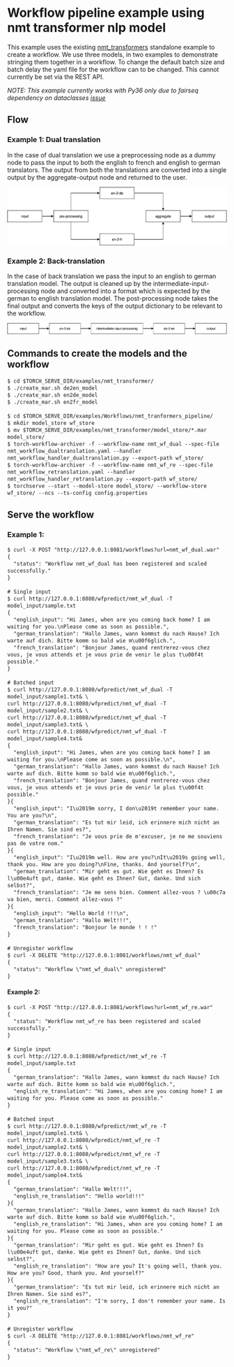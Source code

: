 # Workflow pipeline example using nmt transformer nlp model

This example uses the existing [nmt_transformers](../../nmt_transformer) standalone example to create a workflow. We use three models, in two examples to demonstrate stringing them together in a workflow.
To change the default batch size and batch delay the yaml file for the workflow can to be changed. This cannot currently be set via the REST API.

_NOTE: This example currently works with Py36 only due to fairseq dependency on dataclasses [issue](https://github.com/huggingface/transformers/issues/8638#issuecomment-790772391)_

## Flow

### Example 1: Dual translation

In the case of dual translation we use a preprocessing node as a dummy node to pass the input to both the english to french and english to german translators. The output from both the translations are converted into a single output by the aggregate-output node and returned to the user.

![NMTDualTranslate](../../../docs/images/NMTDualTranslate.png)

### Example 2: Back-translation

In the case of back translation we pass the input to an english to german translation model. The output is cleaned up by the intermediate-input-processing node and converted into a format which is expected by the german to english translation model. The post-processing node takes the final output and converts the keys of the output dictionary to be relevant to the workflow.

![NMTBackTranslate](../../../docs/images/NMTBackTranslate.png)

## Commands to create the models and the workflow
```
$ cd $TORCH_SERVE_DIR/examples/nmt_transformer/
$ ./create_mar.sh de2en_model
$ ./create_mar.sh en2de_model
$ ./create_mar.sh en2fr_model

$ cd $TORCH_SERVE_DIR/examples/Workflows/nmt_tranformers_pipeline/
$ mkdir model_store wf_store
$ mv $TORCH_SERVE_DIR/examples/nmt_transformer/model_store/*.mar model_store/
$ torch-workflow-archiver -f --workflow-name nmt_wf_dual --spec-file nmt_workflow_dualtranslation.yaml --handler nmt_workflow_handler_dualtranslation.py --export-path wf_store/
$ torch-workflow-archiver -f --workflow-name nmt_wf_re --spec-file nmt_workflow_retranslation.yaml --handler nmt_workflow_handler_retranslation.py --export-path wf_store/
$ torchserve --start --model-store model_store/ --workflow-store wf_store/ --ncs --ts-config config.properties
```

## Serve the workflow
### Example 1:
```
$ curl -X POST "http://127.0.0.1:8081/workflows?url=nmt_wf_dual.war"
{
  "status": "Workflow nmt_wf_dual has been registered and scaled successfully."
}

# Single input
$ curl http://127.0.0.1:8080/wfpredict/nmt_wf_dual -T model_input/sample.txt
{
  "english_input": "Hi James, when are you coming back home? I am waiting for you.\nPlease come as soon as possible.",
  "german_translation": "Hallo James, wann kommst du nach Hause? Ich warte auf dich. Bitte komm so bald wie m\u00f6glich.",
  "french_translation": "Bonjour James, quand rentrerez-vous chez vous, je vous attends et je vous prie de venir le plus t\u00f4t possible."
}

# Batched input
$ curl http://127.0.0.1:8080/wfpredict/nmt_wf_dual -T model_input/sample1.txt& \
curl http://127.0.0.1:8080/wfpredict/nmt_wf_dual -T model_input/sample2.txt& \
curl http://127.0.0.1:8080/wfpredict/nmt_wf_dual -T model_input/sample3.txt& \
curl http://127.0.0.1:8080/wfpredict/nmt_wf_dual -T model_input/sample4.txt&
{
  "english_input": "Hi James, when are you coming back home? I am waiting for you.\nPlease come as soon as possible.\n",
  "german_translation": "Hallo James, wann kommst du nach Hause? Ich warte auf dich. Bitte komm so bald wie m\u00f6glich.",
  "french_translation": "Bonjour James, quand rentrerez-vous chez vous, je vous attends et je vous prie de venir le plus t\u00f4t possible."
}{
  "english_input": "I\u2019m sorry, I don\u2019t remember your name. You are you?\n",
  "german_translation": "Es tut mir leid, ich erinnere mich nicht an Ihren Namen. Sie sind es?",
  "french_translation": "Je vous prie de m'excuser, je ne me souviens pas de votre nom."
}{
  "english_input": "I\u2019m well. How are you?\nIt\u2019s going well, thank you. How are you doing?\nFine, thanks. And yourself?\n",
  "german_translation": "Mir geht es gut. Wie geht es Ihnen? Es l\u00e4uft gut, danke. Wie geht es Ihnen? Gut, danke. Und sich selbst?",
  "french_translation": "Je me sens bien. Comment allez-vous ? \u00c7a va bien, merci. Comment allez-vous ?"
}{
  "english_input": "Hello World !!!\n",
  "german_translation": "Hallo Welt!!!",
  "french_translation": "Bonjour le monde ! ! !"
}

# Unregister workflow
$ curl -X DELETE "http://127.0.0.1:8081/workflows/nmt_wf_dual"
{
  "status": "Workflow \"nmt_wf_dual\" unregistered"
}
```

#### Example 2:
```
$ curl -X POST "http://127.0.0.1:8081/workflows?url=nmt_wf_re.war"
{
  "status": "Workflow nmt_wf_re has been registered and scaled successfully."
}

# Single input
$ curl http://127.0.0.1:8080/wfpredict/nmt_wf_re -T model_input/sample.txt
{
  "german_translation": "Hallo James, wann kommst du nach Hause? Ich warte auf dich. Bitte komm so bald wie m\u00f6glich.",
  "english_re_translation": "Hi James, when are you coming home? I am waiting for you. Please come as soon as possible."
}

# Batched input
$ curl http://127.0.0.1:8080/wfpredict/nmt_wf_re -T model_input/sample1.txt& \
curl http://127.0.0.1:8080/wfpredict/nmt_wf_re -T model_input/sample2.txt& \
curl http://127.0.0.1:8080/wfpredict/nmt_wf_re -T model_input/sample3.txt& \
curl http://127.0.0.1:8080/wfpredict/nmt_wf_re -T model_input/sample4.txt&
{
  "german_translation": "Hallo Welt!!!",
  "english_re_translation": "Hello world!!!"
}{
  "german_translation": "Hallo James, wann kommst du nach Hause? Ich warte auf dich. Bitte komm so bald wie m\u00f6glich.",
  "english_re_translation": "Hi James, when are you coming home? I am waiting for you. Please come as soon as possible."
}{
  "german_translation": "Mir geht es gut. Wie geht es Ihnen? Es l\u00e4uft gut, danke. Wie geht es Ihnen? Gut, danke. Und sich selbst?",
  "english_re_translation": "How are you? It's going well, thank you. How are you? Good, thank you. And yourself?"
}{
  "german_translation": "Es tut mir leid, ich erinnere mich nicht an Ihren Namen. Sie sind es?",
  "english_re_translation": "I'm sorry, I don't remember your name. Is it you?"
}

# Unregister workflow
$ curl -X DELETE "http://127.0.0.1:8081/workflows/nmt_wf_re"
{
  "status": "Workflow \"nmt_wf_re\" unregistered"
}
```
